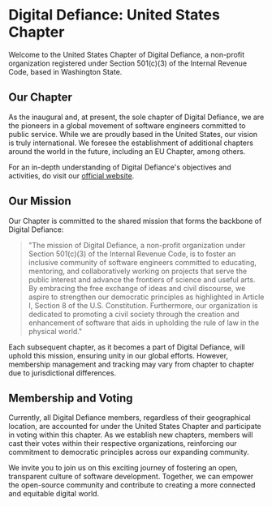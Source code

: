 # Digital Defiance: United States Chapter

Welcome to the United States Chapter of Digital Defiance, a non-profit organization registered under Section 501(c)(3) of the Internal Revenue Code, based in Washington State.

## Our Chapter

As the inaugural and, at present, the sole chapter of Digital Defiance, we are the pioneers in a global movement of software engineers committed to public service. While we are proudly based in the United States, our vision is truly international. We foresee the establishment of additional chapters around the world in the future, including an EU Chapter, among others.

For an in-depth understanding of Digital Defiance's objectives and activities, do visit our [official website](https://digitaldefiance.org).

## Our Mission

Our Chapter is committed to the shared mission that forms the backbone of Digital Defiance:

> "The mission of Digital Defiance, a non-profit organization under Section 501(c)(3) of the Internal Revenue Code, is to foster an inclusive community of software engineers committed to educating, mentoring, and collaboratively working on projects that serve the public interest and advance the frontiers of science and useful arts. By embracing the free exchange of ideas and civil discourse, we aspire to strengthen our democratic principles as highlighted in Article I, Section 8 of the U.S. Constitution. Furthermore, our organization is dedicated to promoting a civil society through the creation and enhancement of software that aids in upholding the rule of law in the physical world."

Each subsequent chapter, as it becomes a part of Digital Defiance, will uphold this mission, ensuring unity in our global efforts. However, membership management and tracking may vary from chapter to chapter due to jurisdictional differences.

## Membership and Voting

Currently, all Digital Defiance members, regardless of their geographical location, are accounted for under the United States Chapter and participate in voting within this chapter. As we establish new chapters, members will cast their votes within their respective organizations, reinforcing our commitment to democratic principles across our expanding community.

We invite you to join us on this exciting journey of fostering an open, transparent culture of software development. Together, we can empower the open-source community and contribute to creating a more connected and equitable digital world.

